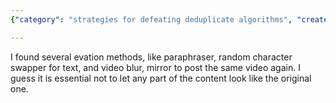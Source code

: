 ```yaml
---
{"category": "strategies for defeating deduplicate algorithms", "created": "2022-04-09T19:39:01.000Z", "date": "2022-04-09 19:39:01", "description": "This article explores various tactics to bypass deduplicate algorithms, including employing paraphrasing techniques or video manipulation methods to maintain consistency and effectiveness in the content.", "modified": "2022-08-18T15:48:27.514Z", "tags": ["circumvention", "deduplicate", "paraphraser", "social media", "伪原创"], "title": "Minor Changes Will Defeat Deduplicate Algorithm While Maintain Overall Fluency"}

---
```


I found several evation methods, like paraphraser, random character swapper for text, and video blur, mirror to post the same video again. I guess it is essential not to let any part of the content look like the original one.
